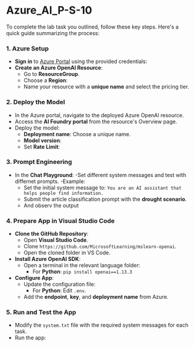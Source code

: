 # Azure_AI_P-S-10

To complete the lab task you outlined, follow these key steps. Here's a quick guide summarizing the process:

### 1. **Azure Setup**

- **Sign in** to [Azure Portal](https://portal.azure.com) using the provided credentials:
- **Create an Azure OpenAI Resource**:
  - Go to **ResourceGroup**.
  - Choose a **Region**: 
  - Name your resource with a **unique name** and select the pricing tier.

### 2. **Deploy the Model**

- In the Azure portal, navigate to the deployed Azure OpenAI resource.
- Access the **AI Foundry portal** from the resource's Overview page.
- Deploy the model:
  - **Deployment name**: Choose a unique name.
  - **Model version**: 
  - Set **Rate Limit**:

### 3. **Prompt Engineering**

- In the **Chat Playground**:
  -Set different system messages and test with differnet prompts.
  -Example:
  - Set the initial system message to: `You are an AI assistant that helps people find information.`
  - Submit the article classification prompt with the **drought scenario**.
  - And observ the output

### 4. **Prepare App in Visual Studio Code**

- **Clone the GitHub Repository**:
  - Open **Visual Studio Code**.
  - Clone `https://github.com/MicrosoftLearning/mslearn-openai`.
  - Open the cloned folder in VS Code.
- **Install Azure OpenAI SDK**:
  - Open a terminal in the relevant language folder:
    - For **Python**: `pip install openai==1.13.3`
- **Configure App**:
  - Update the configuration file:
    - For **Python**: Edit `.env`.
  - Add the **endpoint**, **key**, and **deployment name** from Azure.

### 5. **Run and Test the App**

- Modify the `system.txt` file with the required system messages for each task.
- Run the app:

